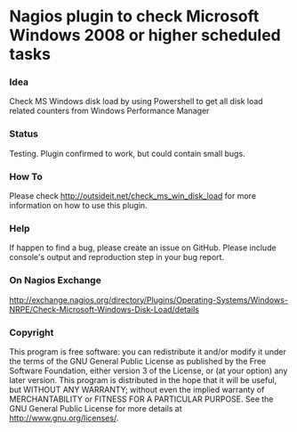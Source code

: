 # Nagios plugin to check Microsoft Windows 2008 or higher scheduled tasks

### Idea

Check MS Windows disk load by using Powershell to get all disk load related counters from Windows Performance Manager

### Status

Testing. Plugin confirmed to work, but could contain small bugs.

### How To

Please check http://outsideit.net/check_ms_win_disk_load for more information on how to use this plugin.

### Help

If happen to find a bug, please create an issue on GitHub. Please include console's output and reproduction 
step in your bug report. 

### On Nagios Exchange

http://exchange.nagios.org/directory/Plugins/Operating-Systems/Windows-NRPE/Check-Microsoft-Windows-Disk-Load/details

### Copyright

This program is free software: you can redistribute it and/or modify it under the terms of the GNU General Public 
License as published by the Free Software Foundation, either version 3 of the License, or (at your option) any later 
version. This program is distributed in the hope that it will be useful, but WITHOUT ANY WARRANTY; without even the 
implied warranty of MERCHANTABILITY or FITNESS FOR A PARTICULAR PURPOSE. See the GNU General Public License for more 
details at <http://www.gnu.org/licenses/>.
